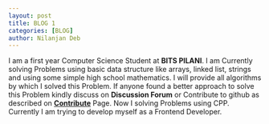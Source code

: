 ```yaml
---
layout: post
title: BLOG 1
categories: [BLOG]
author: Nilanjan Deb
---
```

I am a first year Computer Science Student at **BITS PILANI**. I am Currently solving Problems using basic data structure like arrays, linked list, strings and using some simple high school mathematics. I will provide all algorithms by which I solved this Problem. If anyone found a better approach to solve this Problem kindly discuss on **Discussion Forum** or Contribute to github as described on [**Contribute**](https://nil1729.github.io/LEETCODE-001/contribute/) Page. Now I solving Problems using CPP. Currently I am trying to develop myself as a Frontend Developer. 

